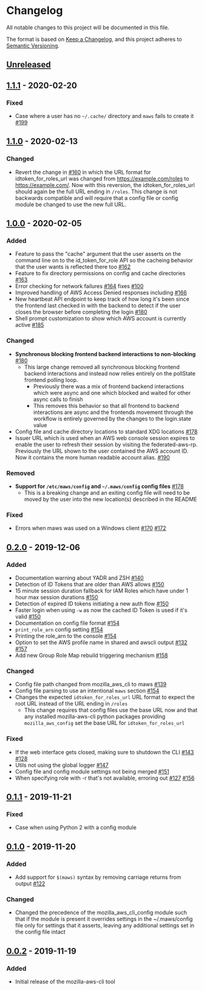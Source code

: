 # Changelog
All notable changes to this project will be documented in this file.

The format is based on [Keep a Changelog](https://keepachangelog.com/en/1.0.0/),
and this project adheres to [Semantic Versioning](https://semver.org/spec/v2.0.0.html).

## [Unreleased]

## [1.1.1] - 2020-02-20

### Fixed
* Case where a user has no `~/.cache/` directory and `maws` fails to create it [#199](https://github.com/mozilla-iam/mozilla-aws-cli/issues/199)

## [1.1.0] - 2020-02-13
### Changed
* Revert the change in [#160](https://github.com/mozilla-iam/mozilla-aws-cli/issues/160)
  in which the URL format for idtoken_for_roles_url was changed from 
  https://example.com/roles to https://example.com/. Now with this reversion, 
  the idtoken_for_roles_url should again be the full URL ending in `/roles`.
  This change is not backwards compatible and will require that a config file
  or config module be changed to use the new full URL.

## [1.0.0] - 2020-02-05
### Added
* Feature to pass the "cache" argument that the user asserts on the command line
  on to the id_token_for_role API so the cacheing behavior that the user wants
  is reflected there too [#162](https://github.com/mozilla-iam/mozilla-aws-cli/issues/162)
* Feature to fix directory permissions on config and cache directories [#163](https://github.com/mozilla-iam/mozilla-aws-cli/issues/163)
* Error checking for network failures [#164](https://github.com/mozilla-iam/mozilla-aws-cli/issues/164) fixes [#100](https://github.com/mozilla-iam/mozilla-aws-cli/issues/100)
* Improved handling of AWS Access Denied responses including [#166](https://github.com/mozilla-iam/mozilla-aws-cli/issues/166)
* New heartbeat API endpoint to keep track of how long it's been since the
  frontend last checked in with the backend to detect if the user closes the
  browser before completing the login [#180](https://github.com/mozilla-iam/mozilla-aws-cli/issues/180)
* Shell prompt customization to show which AWS account is currently active [#185](https://github.com/mozilla-iam/mozilla-aws-cli/issues/185)

### Changed
* **Synchronous blocking frontend backend interactions to non-blocking** [#180](https://github.com/mozilla-iam/mozilla-aws-cli/issues/180)
  * This large change removed all synchronous blocking frontend backend 
    interactions and instead now relies entirely on the pollState frontend 
    polling loop.
    * Previously there was a mix of frontend backend interactions which were async
      and one which blocked and waited for other async calls to finish
    * This removes this behavior so that all frontend to backend interactions 
      are async and the frontends movement through the workflow
      is entirely governed by the changes to the login.state value
* Config file and cache directory locations to standard XDG locations [#178](https://github.com/mozilla-iam/mozilla-aws-cli/issues/178)
* Issuer URL which is used when an AWS web console session expires to enable the
  user to refresh their session by visiting the federated-aws-rp. Previously the
  URL shown to the user contained the AWS account ID. Now it contains the more
  human readable account alias. [#190](https://github.com/mozilla-iam/mozilla-aws-cli/issues/190)

### Removed
* **Support for `/etc/maws/config` and `~/.maws/config` config files** [#178](https://github.com/mozilla-iam/mozilla-aws-cli/issues/178)
  * This is a breaking change and an exiting config file will need to be moved
    by the user into the new location(s) described in the README

### Fixed
* Errors when maws was used on a Windows client [#170](https://github.com/mozilla-iam/mozilla-aws-cli/issues/170) [#172](https://github.com/mozilla-iam/mozilla-aws-cli/issues/172)
 
## [0.2.0] - 2019-12-06
### Added
* Documentation warning about YADR and ZSH [#140](https://github.com/mozilla-iam/mozilla-aws-cli/issues/140)
* Detection of ID Tokens that are older than AWS allows [#150](https://github.com/mozilla-iam/mozilla-aws-cli/issues/150)
* 15 minute session duration fallback for IAM Roles which have under 1 hour max
  session durations [#150](https://github.com/mozilla-iam/mozilla-aws-cli/issues/150)
* Detection of expired ID tokens initiating a new auth flow [#150](https://github.com/mozilla-iam/mozilla-aws-cli/issues/150)
* Faster login when using `-w` as now the cached ID Token is used if it's valid [#150](https://github.com/mozilla-iam/mozilla-aws-cli/issues/150)
* Documentation on config file format [#154](https://github.com/mozilla-iam/mozilla-aws-cli/issues/154)
* `print_role_arn` config setting [#154](https://github.com/mozilla-iam/mozilla-aws-cli/issues/154)
* Printing the role_arn to the console [#154](https://github.com/mozilla-iam/mozilla-aws-cli/issues/154)
* Option to set the AWS profile name in shared and awscli output [#132](https://github.com/mozilla-iam/mozilla-aws-cli/issues/132) [#157](https://github.com/mozilla-iam/mozilla-aws-cli/issues/157)
* Add new Group Role Map rebuild triggering mechanism [#158](https://github.com/mozilla-iam/mozilla-aws-cli/issues/158)

### Changed
* Config file path changed from mozilla_aws_cli to maws [#139](https://github.com/mozilla-iam/mozilla-aws-cli/issues/139)
* Config file parsing to use an intentional `maws` section [#154](https://github.com/mozilla-iam/mozilla-aws-cli/issues/154)
* Changes the expected `idtoken_for_roles_url` URL format to expect the root URL
  instead of the URL ending in `/roles`
  * This change requires that config files use the base URL now and that any
    installed mozilla-aws-cli python packages providing `mozilla_aws_config`
    set the base URL for `idtoken_for_roles_url`

### Fixed
* If the web interface gets closed, making sure to shutdown the CLI [#143](https://github.com/mozilla-iam/mozilla-aws-cli/issues/143) [#128](https://github.com/mozilla-iam/mozilla-aws-cli/issues/128)
* Utils not using the global logger [#147](https://github.com/mozilla-iam/mozilla-aws-cli/issues/147)
* Config file and config module settings not being merged [#151](https://github.com/mozilla-iam/mozilla-aws-cli/issues/151)
* When specifying role with -r that's not available, erroring out [#127](https://github.com/mozilla-iam/mozilla-aws-cli/issues/127) [#156](https://github.com/mozilla-iam/mozilla-aws-cli/issues/156)

## [0.1.1] - 2019-11-21
### Fixed
* Case when using Python 2 with a config module

## [0.1.0] - 2019-11-20
### Added
* Add support for `$(maws)` syntax by removing carriage returns from output [#122](https://github.com/mozilla-iam/mozilla-aws-cli/issues/122)

### Changed
* Changed the precedence of the mozilla_aws_cli_config module such that if the
  module is present it overrides settings in the ~/.maws/config file only for
  settings that it asserts, leaving any additional settings set in the config
  file intact

## [0.0.2] - 2019-11-19
### Added
* Initial release of the mozilla-aws-cli tool

[Unreleased]: https://github.com/mozilla-iam/mozilla-aws-cli/compare/v1.1.1...HEAD
[1.1.1]: https://github.com/mozilla-iam/mozilla-aws-cli/compare/v1.1.0...v1.1.1
[1.1.0]: https://github.com/mozilla-iam/mozilla-aws-cli/compare/v1.0.0...v1.1.0
[1.0.0]: https://github.com/mozilla-iam/mozilla-aws-cli/compare/v0.2.0...v1.0.0
[0.2.0]: https://github.com/mozilla-iam/mozilla-aws-cli/compare/v0.1.1...v0.2.0
[0.1.1]: https://github.com/mozilla-iam/mozilla-aws-cli/compare/v0.1.0...v0.1.1
[0.1.0]: https://github.com/mozilla-iam/mozilla-aws-cli/compare/v0.0.2...v0.1.0
[0.0.2]: https://github.com/mozilla-iam/mozilla-aws-cli/releases/tag/v0.0.2
